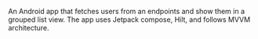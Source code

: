 An Android app that fetches users from an endpoints and show them in a grouped list view. The app uses Jetpack compose, Hilt, and follows MVVM architecture. 
